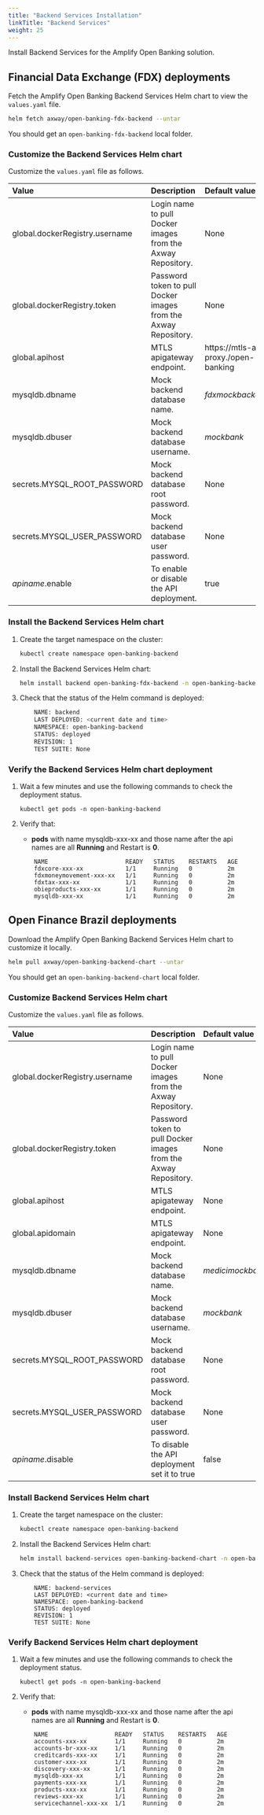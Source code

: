 ```yaml
---
title: "Backend Services Installation"
linkTitle: "Backend Services"
weight: 25
---
```

Install Backend Services for the Amplify Open Banking solution.

## Financial Data Exchange (FDX) deployments

Fetch the Amplify Open Banking Backend Services Helm chart to view the `values.yaml` file.

```bash
helm fetch axway/open-banking-fdx-backend --untar
```

You should get an `open-banking-fdx-backend` local folder.

### Customize the Backend Services Helm chart

Customize the `values.yaml` file as follows.

| Value         | Description                           | Default value  |
|:------------- |:------------------------------------- |:-------------- |
| global.dockerRegistry.username | Login name to pull Docker images from the Axway Repository. | None |
| global.dockerRegistry.token | Password token to pull Docker images from the Axway Repository. | None |
| global.apihost | MTLS apigateway endpoint. | https://mtls-api-proxy.<domain-name>/open-banking |
| mysqldb.dbname | Mock backend database name. |  *fdxmockbackend* |
| mysqldb.dbuser | Mock backend database username. |  *mockbank* |
| secrets.MYSQL_ROOT_PASSWORD | Mock backend database root password. | None|
| secrets.MYSQL_USER_PASSWORD | Mock backend database user password. | None |
| *apiname*.enable | To enable or disable the API deployment. | true |

### Install the Backend Services Helm chart

1. Create the target namespace on the cluster:

   ```bash
   kubectl create namespace open-banking-backend
   ```

2. Install the Backend Services Helm chart:

   ```bash
   helm install backend open-banking-fdx-backend -n open-banking-backend
   ```

3. Check that the status of the Helm command is deployed:

   ```bash
       NAME: backend
       LAST DEPLOYED: <current date and time>
       NAMESPACE: open-banking-backend
       STATUS: deployed
       REVISION: 1 
       TEST SUITE: None
   ```

### Verify the Backend Services Helm chart deployment

1. Wait a few minutes and use the following commands to check the deployment status.

   ```
   kubectl get pods -n open-banking-backend
   ```

2. Verify that:

   * **pods** with name mysqldb-xxx-xx and those name after the api names are all **Running** and Restart is **0**.

   ```
       NAME                      READY   STATUS    RESTARTS   AGE
       fdxcore-xxx-xx            1/1     Running   0          2m
       fdxmoneymovement-xxx-xx   1/1     Running   0          2m
       fdxtax-xxx-xx             1/1     Running   0          2m
       obieproducts-xxx-xx       1/1     Running   0          2m
       mysqldb-xxx-xx            1/1     Running   0          2m
   ```

## Open Finance Brazil deployments

Download the Amplify Open Banking Backend Services Helm chart to customize it locally.

```bash
helm pull axway/open-banking-backend-chart --untar
```

You should get an `open-banking-backend-chart` local folder.

### Customize Backend Services Helm chart

Customize the `values.yaml` file as follows.

| Value         | Description                           | Default value  |
|:------------- |:------------------------------------- |:-------------- |
| global.dockerRegistry.username | Login name to pull Docker images from the Axway Repository. | None |
| global.dockerRegistry.token | Password token to pull Docker images from the Axway Repository. | None |
| global.apihost | MTLS apigateway endpoint. | None |
| global.apidomain | MTLS apigateway endpoint. | None |
| mysqldb.dbname | Mock backend database name. |  *medicimockbackend* |
| mysqldb.dbuser | Mock backend database username. |  *mockbank* |
| secrets.MYSQL_ROOT_PASSWORD | Mock backend database root password. | None|
| secrets.MYSQL_USER_PASSWORD | Mock backend database user password. | None |
| *apiname*.disable | To disable the API deployment set it to true | false |

### Install Backend Services Helm chart

1. Create the target namespace on the cluster:

   ```bash
   kubectl create namespace open-banking-backend
   ```

2. Install the Backend Services Helm chart:

   ```bash
   helm install backend-services open-banking-backend-chart -n open-banking-backend
   ```

3. Check that the status of the Helm command is deployed:

   ```
       NAME: backend-services
       LAST DEPLOYED: <current date and time>
       NAMESPACE: open-banking-backend
       STATUS: deployed
       REVISION: 1 
       TEST SUITE: None
   ```

### Verify Backend Services Helm chart deployment

1. Wait a few minutes and use the following commands to check the deployment status.

   ```
   kubectl get pods -n open-banking-backend
   ```

2. Verify that:

   * **pods** with name mysqldb-xxx-xx and those name after the api names are all **Running** and Restart is **0**.

   ```
       NAME                   READY   STATUS    RESTARTS   AGE
       accounts-xxx-xx        1/1     Running   0          2m
       accounts-br-xxx-xx     1/1     Running   0          2m
       creditcards-xxx-xx     1/1     Running   0          2m
       customer-xxx-xx        1/1     Running   0          2m
       discovery-xxx-xx       1/1     Running   0          2m
       mysqldb-xxx-xx         1/1     Running   0          2m
       payments-xxx-xx        1/1     Running   0          2m
       products-xxx-xx        1/1     Running   0          2m
       reviews-xxx-xx         1/1     Running   0          2m
       servicechannel-xxx-xx  1/1     Running   0          2m
   ```
